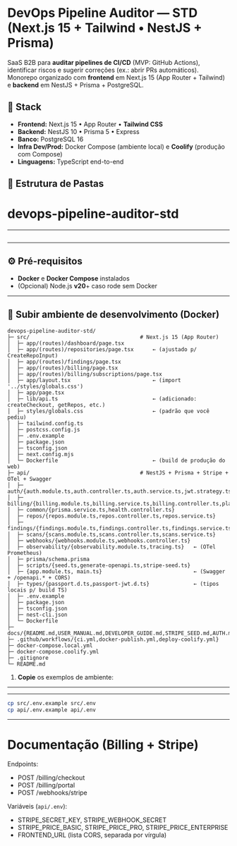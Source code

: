 
# DevOps Pipeline Auditor — STD (Next.js 15 + Tailwind • NestJS + Prisma)

SaaS B2B para **auditar pipelines de CI/CD** (MVP: GitHub Actions), identificar riscos e sugerir correções (ex.: abrir PRs automáticos).  
Monorepo organizado com **frontend** em Next.js 15 (App Router + Tailwind) e **backend** em NestJS + Prisma + PostgreSQL.

## 🧱 Stack

- **Frontend:** Next.js 15 • App Router • **Tailwind CSS**
- **Backend:** NestJS 10 • Prisma 5 • Express
- **Banco:** PostgreSQL 16
- **Infra Dev/Prod:** Docker Compose (ambiente local) e **Coolify** (produção com Compose)
- **Linguagens:** TypeScript end-to-end

## 📂 Estrutura de Pastas

# devops-pipeline-auditor-std

---
```

```
---


## ⚙️ Pré-requisitos

- **Docker** e **Docker Compose** instalados
- (Opcional) Node.js **v20**+ caso rode sem Docker

---

## 🚀 Subir ambiente de desenvolvimento (Docker)

```
devops-pipeline-auditor-std/
├─ src/                                   # Next.js 15 (App Router)
│  ├─ app/(routes)/dashboard/page.tsx
│  ├─ app/(routes)/repositories/page.tsx      ← (ajustado p/ CreateRepoInput)
│  ├─ app/(routes)/findings/page.tsx
│  ├─ app/(routes)/billing/page.tsx
│  ├─ app/(routes)/billing/subscriptions/page.tsx
│  ├─ app/layout.tsx                          ← (import '../styles/globals.css')
│  ├─ app/page.tsx
│  ├─ lib/api.ts                              ← (adicionado: createCheckout, getRepos, etc.)
│  ├─ styles/globals.css                      ← (padrão que você pediu)
│  ├─ tailwind.config.ts
│  ├─ postcss.config.js
│  ├─ .env.example
│  ├─ package.json
│  ├─ tsconfig.json
│  ├─ next.config.mjs
│  └─ Dockerfile                              ← (build de produção do web)
├─ api/                                   # NestJS + Prisma + Stripe + OTel + Swagger
│  ├─ auth/{auth.module.ts,auth.controller.ts,auth.service.ts,jwt.strategy.ts}
│  ├─ billing/{billing.module.ts,billing.service.ts,billing.controller.ts,plan.guard.ts,plan.utils.ts}
│  ├─ common/{prisma.service.ts,health.controller.ts}
│  ├─ repos/{repos.module.ts,repos.controller.ts,repos.service.ts}
│  ├─ findings/{findings.module.ts,findings.controller.ts,findings.service.ts}
│  ├─ scans/{scans.module.ts,scans.controller.ts,scans.service.ts}
│  ├─ webhooks/{webhooks.module.ts,webhooks.controller.ts}
│  ├─ observability/{observability.module.ts,tracing.ts}   ← (OTel Prometheus)
│  ├─ prisma/schema.prisma
│  ├─ scripts/{seed.ts,generate-openapi.ts,stripe-seed.ts}
│  ├─ {app.module.ts, main.ts}                             ← (Swagger + /openapi.* + CORS)
│  ├─ types/{passport.d.ts,passport-jwt.d.ts}              ← (tipos locais p/ build TS)
│  ├─ .env.example
│  ├─ package.json
│  ├─ tsconfig.json
│  ├─ nest-cli.json
│  └─ Dockerfile
├─ docs/{README.md,USER_MANUAL.md,DEVELOPER_GUIDE.md,STRIPE_SEED.md,AUTH.md}
├─ .github/workflows/{ci.yml,docker-publish.yml,deploy-coolify.yml}
├─ docker-compose.local.yml
├─ docker-compose.coolify.yml
├─ .gitignore
└─ README.md
```

1) **Copie** os exemplos de ambiente:
---
---
```bash
cp src/.env.example src/.env
cp api/.env.example api/.env
```
---
# Documentação (Billing + Stripe)

Endpoints:
- POST /billing/checkout
- POST /billing/portal
- POST /webhooks/stripe

Variáveis (`api/.env`):
- STRIPE_SECRET_KEY, STRIPE_WEBHOOK_SECRET
- STRIPE_PRICE_BASIC, STRIPE_PRICE_PRO, STRIPE_PRICE_ENTERPRISE
- FRONTEND_URL (lista CORS, separada por vírgula)

